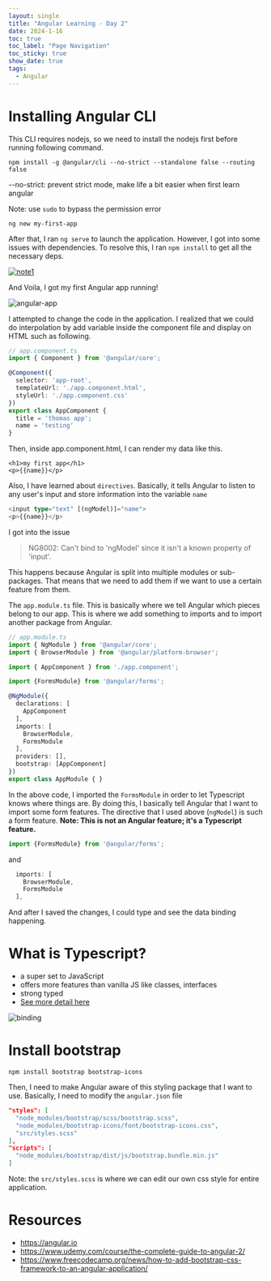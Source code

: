 ```yaml
---
layout: single
title: "Angular Learning - Day 2"
date: 2024-1-16
toc: true
toc_label: "Page Navigation"
toc_sticky: true
show_date: true
tags:
  - Angular
---
```

# Installing Angular CLI
This CLI requires nodejs, so we need to install the nodejs first before running following command.
```
npm install -g @angular/cli --no-strict --standalone false --routing false
```

--no-strict: prevent strict mode, make life a bit easier when first learn angular

Note: use `sudo` to bypass the permission error

```
ng new my-first-app
```

After that, I ran `ng serve` to launch the application. However, I got into some issues with dependencies. To resolve this, I ran `npm install` to get all the necessary deps.

[![note1](</assets/images/Screenshot 2024-01-16 at 11.34.58 AM.png>)](</assets/images/Screenshot 2024-01-16 at 11.34.58 AM.png>)

And Voila, I got my first Angular app running!

![angular-app](</assets/images/Screenshot 2024-01-16 at 11.38.28 AM.png>)

I attempted to change the code in the application. I realized that we could do interpolation by add variable inside the component file and display on HTML such as following.

```ts
// app.component.ts
import { Component } from '@angular/core';

@Component({
  selector: 'app-root',
  templateUrl: './app.component.html',
  styleUrl: './app.component.css'
})
export class AppComponent {
  title = 'thomas app';
  name = 'testing'
}
```
Then, inside app.component.html, I can render my data like this.
```
<h1>my first app</h1>
<p>{{name}}</p>
```

Also, I have learned about `directives`. Basically, it tells Angular to listen to any user's input and store information into the variable `name`
```ts
<input type="text" [(ngModel)]="name">
<p>{{name}}</p>
```

I got into the issue
>NG8002: Can't bind to 'ngModel' since it isn't a known property of 'input'.

This happens because Angular is split into multiple modules or sub-packages. That means that we need to add them if we want to use a certain feature from them.

The `app.module.ts` file. This is basically where we tell Angular which pieces belong to our app. This is where we add something to imports and to import another package from Angular.

```ts
// app.module.ts
import { NgModule } from '@angular/core';
import { BrowserModule } from '@angular/platform-browser';

import { AppComponent } from './app.component';

import {FormsModule} from '@angular/forms';

@NgModule({
  declarations: [
    AppComponent
  ],
  imports: [
    BrowserModule,
    FormsModule
  ],
  providers: [],
  bootstrap: [AppComponent]
})
export class AppModule { }
```

In the above code, I imported the `FormsModule` in order to let Typescript knows where things are. By doing this, I basically tell Angular that I want to import some form features. The directive that I used above (`ngModel`) is such a form feature.
**Note: This is not an Angular feature; it's a Typescript feature.**
```ts
import {FormsModule} from '@angular/forms';
```
and
```ts
  imports: [
    BrowserModule,
    FormsModule
  ],
```

And after I saved the changes, I could type and see the data binding happening.

# What is Typescript?
- a super set to JavaScript
- offers more features than vanilla JS like classes, interfaces
- strong typed
- [See more detail here](2024-1-16-typescript-learning.md)

![binding](</assets/images/Screenshot 2024-01-16 at 12.15.44 PM.png>)


# Install bootstrap
```
npm install bootstrap bootstrap-icons
```

Then, I need to make Angular aware of this styling package that I want to use. Basically, I need to modify the `angular.json` file

```json
"styles": [
  "node_modules/bootstrap/scss/bootstrap.scss",
  "node_modules/bootstrap-icons/font/bootstrap-icons.css",
  "src/styles.scss"
],
"scripts": [
  "node_modules/bootstrap/dist/js/bootstrap.bundle.min.js"
]
```

Note: the `src/styles.scss` is where we can edit our own css style for entire application.

# Resources
- https://angular.io
- https://www.udemy.com/course/the-complete-guide-to-angular-2/
- https://www.freecodecamp.org/news/how-to-add-bootstrap-css-framework-to-an-angular-application/